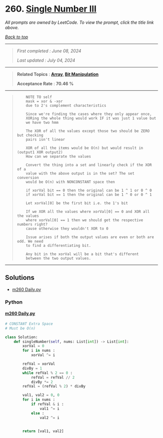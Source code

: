 # 260. [Single Number III](<https://leetcode.com/problems/single-number-iii>)

*All prompts are owned by LeetCode. To view the prompt, click the title link above.*

*[Back to top](<../README.md>)*

------

> *First completed : June 08, 2024*
>
> *Last updated : July 04, 2024*

------

> **Related Topics** : **[Array](<by_topic/Array.md>), [Bit Manipulation](<by_topic/Bit Manipulation.md>)**
>
> **Acceptance Rate** : **70.46 %**

------

> ``` 
>     NOTE TO self
>     mask = xor & -xor
>     due to 2's complement characteristics
> ```
> 
> ``` Thought process
>     Since we're finding the cases where they only appear once,
>     XORing the whole thing would work IF it was just 1 value but
>     we have two hmm
> 
>     The XOR of all the values except those two should be ZERO but checking
>     pairs isn't linear
> 
>     XOR of all the items would be O(n) but would result in (output1 XOR output2)
>     How can we separate the values
> 
>     Convert the thing into a set and linearly check if the XOR of a 
>     value with the above output is in the set? The set conversion 
>     would be O(n) with NONCONSTANT space then
> 
>     if xorVal bit == 0 then the original can be 1 ^ 1 or 0 ^ 0
>     if xorVal bit == 1 then the original can be 1 ^ 0 or 0 ^ 1
> 
>     Let xorVal[0] be the first bit i.e. the 1's bit
> 
>     If we XOR all the values where xorVal[0] == 0 and XOR all the values 
>     where xorVal[0] == 1 then we should get the respective numbers right? 
>     cause otherwise they wouldn't XOR to 0
> 
>     Issue arises if both the output values are even or both are odd. We need 
>     to find a differentiating bit.
> 
>     Any bit in the xorVal will be a bit that's different 
>     between the two output values.
> ```

------

## Solutions

- [m260 Daily.py](<../my-submissions/m260 Daily.py>)
### Python
#### [m260 Daily.py](<../my-submissions/m260 Daily.py>)
```Python
# CONSTANT Extra Space
# Must be O(n)

class Solution:
    def singleNumber(self, nums: List[int]) -> List[int]:
        xorVal = 0
        for i in nums :
            xorVal ^= i

        refVal = xorVal
        divBy = 1 
        while refVal % 2 == 0 :
            refVal = refVal // 2
            divBy *= 2
        refVal = (refVal % 2) * divBy

        val1, val2 = 0, 0        
        for i in nums :
            if refVal & i :
                val1 ^= i
            else :
                val2 ^= i
            
                
        return [val1, val2]

        
```

